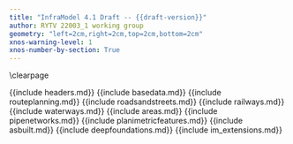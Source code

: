 ```yaml
---
title: "InfraModel 4.1 Draft -- {{draft-version}}"
author: RYTV 22003_1 working group
geometry: "left=2cm,right=2cm,top=2cm,bottom=2cm"
xnos-warning-level: 1
xnos-number-by-section: True
---
```

\clearpage

{{include headers.md}}
{{include basedata.md}}
{{include routeplanning.md}}
{{include roadsandstreets.md}}
{{include railways.md}}
{{include waterways.md}}
{{include areas.md}}
{{include pipenetworks.md}}
{{include planimetricfeatures.md}}
{{include asbuilt.md}}
{{include deepfoundations.md}}
{{include im_extensions.md}}
